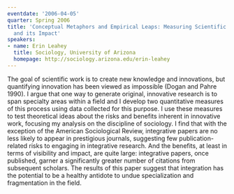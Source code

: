 ```yaml
---
eventdate: '2006-04-05'
quarter: Spring 2006
title: 'Conceptual Metaphors and Empirical Leaps: Measuring Scientific Innovation
  and its Impact'
speakers:
- name: Erin Leahey
  title: Sociology, University of Arizona
  homepage: http://sociology.arizona.edu/erin-leahey
---
```

The goal of scientific work is to create new knowledge and innovations, but quantifying innovation has been viewed as impossible (Dogan and Pahre 1990). I argue that one way to generate original, innovative research is to span specialty areas within a field and I develop two quantitative measures of this process using data collected for this purpose. I use these measures to test theoretical ideas about the risks and benefits inherent in innovative work, focusing my analysis on the discipline of sociology. I find that with the exception of the American Sociological Review, integrative papers are no less likely to appear in prestigious journals, suggesting few publication-related risks to engaging in integrative research. And the benefits, at least in terms of visibility and impact, are quite large: integrative papers, once published, garner a significantly greater number of citations from subsequent scholars. The results of this paper suggest that integration has the potential to be a healthy antidote to undue specialization and fragmentation in the field.